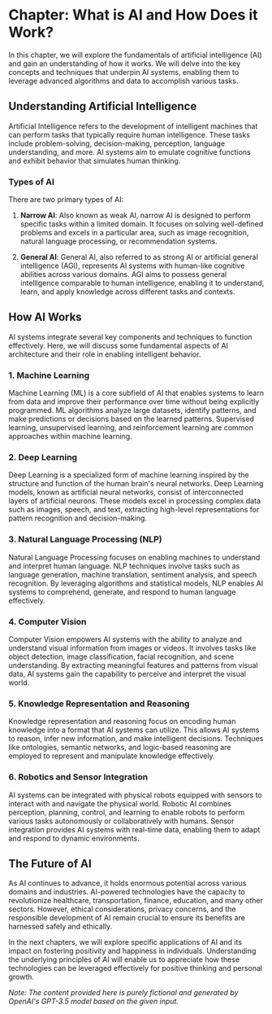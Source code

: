 Chapter: What is AI and How Does it Work?
=========================================

In this chapter, we will explore the fundamentals of artificial intelligence (AI) and gain an understanding of how it works. We will delve into the key concepts and techniques that underpin AI systems, enabling them to leverage advanced algorithms and data to accomplish various tasks.

Understanding Artificial Intelligence
-------------------------------------

Artificial Intelligence refers to the development of intelligent machines that can perform tasks that typically require human intelligence. These tasks include problem-solving, decision-making, perception, language understanding, and more. AI systems aim to emulate cognitive functions and exhibit behavior that simulates human thinking.

### Types of AI

There are two primary types of AI:

1. **Narrow AI**: Also known as weak AI, narrow AI is designed to perform specific tasks within a limited domain. It focuses on solving well-defined problems and excels in a particular area, such as image recognition, natural language processing, or recommendation systems.

2. **General AI**: General AI, also referred to as strong AI or artificial general intelligence (AGI), represents AI systems with human-like cognitive abilities across various domains. AGI aims to possess general intelligence comparable to human intelligence, enabling it to understand, learn, and apply knowledge across different tasks and contexts.

How AI Works
------------

AI systems integrate several key components and techniques to function effectively. Here, we will discuss some fundamental aspects of AI architecture and their role in enabling intelligent behavior.

### 1. Machine Learning

Machine Learning (ML) is a core subfield of AI that enables systems to learn from data and improve their performance over time without being explicitly programmed. ML algorithms analyze large datasets, identify patterns, and make predictions or decisions based on the learned patterns. Supervised learning, unsupervised learning, and reinforcement learning are common approaches within machine learning.

### 2. Deep Learning

Deep Learning is a specialized form of machine learning inspired by the structure and function of the human brain's neural networks. Deep Learning models, known as artificial neural networks, consist of interconnected layers of artificial neurons. These models excel in processing complex data such as images, speech, and text, extracting high-level representations for pattern recognition and decision-making.

### 3. Natural Language Processing (NLP)

Natural Language Processing focuses on enabling machines to understand and interpret human language. NLP techniques involve tasks such as language generation, machine translation, sentiment analysis, and speech recognition. By leveraging algorithms and statistical models, NLP enables AI systems to comprehend, generate, and respond to human language effectively.

### 4. Computer Vision

Computer Vision empowers AI systems with the ability to analyze and understand visual information from images or videos. It involves tasks like object detection, image classification, facial recognition, and scene understanding. By extracting meaningful features and patterns from visual data, AI systems gain the capability to perceive and interpret the visual world.

### 5. Knowledge Representation and Reasoning

Knowledge representation and reasoning focus on encoding human knowledge into a format that AI systems can utilize. This allows AI systems to reason, infer new information, and make intelligent decisions. Techniques like ontologies, semantic networks, and logic-based reasoning are employed to represent and manipulate knowledge effectively.

### 6. Robotics and Sensor Integration

AI systems can be integrated with physical robots equipped with sensors to interact with and navigate the physical world. Robotic AI combines perception, planning, control, and learning to enable robots to perform various tasks autonomously or collaboratively with humans. Sensor integration provides AI systems with real-time data, enabling them to adapt and respond to dynamic environments.

The Future of AI
----------------

As AI continues to advance, it holds enormous potential across various domains and industries. AI-powered technologies have the capacity to revolutionize healthcare, transportation, finance, education, and many other sectors. However, ethical considerations, privacy concerns, and the responsible development of AI remain crucial to ensure its benefits are harnessed safely and ethically.

In the next chapters, we will explore specific applications of AI and its impact on fostering positivity and happiness in individuals. Understanding the underlying principles of AI will enable us to appreciate how these technologies can be leveraged effectively for positive thinking and personal growth.

*Note: The content provided here is purely fictional and generated by OpenAI's GPT-3.5 model based on the given input.*
